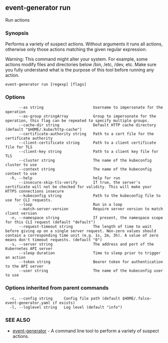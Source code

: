 ## event-generator run

Run actions

### Synopsis

Performs a variety of suspect actions.
Without arguments it runs all actions, otherwise only those actions matching the given regular expression.

Warning:
  This command might alter your system. For example, some actions modify files and directories below
  /bin, /etc, /dev, etc.
  Make sure you fully understand what is the purpose of this tool before running any action.


```
event-generator run [regexp] [flags]
```

### Options

```
      --as string                      Username to impersonate for the operation
      --as-group stringArray           Group to impersonate for the operation, this flag can be repeated to specify multiple groups.
      --cache-dir string               Default HTTP cache directory (default "$HOME/.kube/http-cache")
      --certificate-authority string   Path to a cert file for the certificate authority
      --client-certificate string      Path to a client certificate file for TLS
      --client-key string              Path to a client key file for TLS
      --cluster string                 The name of the kubeconfig cluster to use
      --context string                 The name of the kubeconfig context to use
  -h, --help                           help for run
      --insecure-skip-tls-verify       If true, the server's certificate will not be checked for validity. This will make your HTTPS connections insecure
      --kubeconfig string              Path to the kubeconfig file to use for CLI requests.
      --loop                           Run in a loop
      --match-server-version           Require server version to match client version
  -n, --namespace string               If present, the namespace scope for this CLI request (default "default")
      --request-timeout string         The length of time to wait before giving up on a single server request. Non-zero values should contain a corresponding time unit (e.g. 1s, 2m, 3h). A value of zero means don't timeout requests. (default "0")
  -s, --server string                  The address and port of the Kubernetes API server
      --sleep duration                 Time to sleep prior to trigger an action
      --token string                   Bearer token for authentication to the API server
      --user string                    The name of the kubeconfig user to use
```

### Options inherited from parent commands

```
  -c, --config string     Config file path (default $HOME/.falco-event-generator.yaml if exists)
  -l, --loglevel string   Log level (default "info")
```

### SEE ALSO

* [event-generator](event-generator.md)	 - A command line tool to perform a variety of suspect actions.

